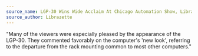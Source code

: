 ```yaml
---
source_name: LGP-30 Wins Wide Acclaim At Chicago Automation Show, Librazette, December 1955, p.6
source_author: Librazette
---
```


"Many of the viewers were especially pleased by the appearance of the LGP-30. They commented favorably on the computer's 'new look', referring to the departure from the rack mounting common to most other computers."
